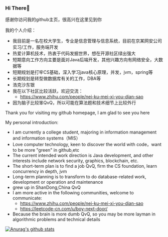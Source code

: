 ### Hi There👋

感谢你访问我的github主页，很高兴在这里见到你

我的个人介绍：

* 我目前是一名在校大学生，专业是信息管理与信息系统，目前在京某网安公司实习/工作，服务端开发
* 热爱计算机技术，热衷于代码发掘世界，想在开源社区绿出强大
* 短期意向工作方向主要是面对Java后端开发，其他兴趣方向有网络安全，大数据等
* 短期规划是打牢CS基础，深入学习java核心原理，并发，jvm，spring等
* 长期规划是转型做数据库有关的工作，DBA等
* 浩克沙东银
* 我在以下社区比较活跃，欢迎交流：
  * https://www.zhihu.com/people/nei-ku-mei-xi-you-dian-sao
* 因为脑子比较笨QvQ，所以可能在算法题和技术细节上比较外行



Thank you for visiting my github homepage, I am glad to see you here

My personal introduction:

* I am currently a college student, majoring in information management and information systems（MIS）
* Love computer technology, keen to discover the world with code，want to be more "green" in github,etc
* The current intended work direction is Java development, and other interests include network security, graphics, blockchain, etc.
* The short-term plan is to find a job QvQ, firm the CS foundation, learn concurrency in depth, jvm
* Long-term planning is to transform to do database-related work, development or operation and maintenance
* grew up in ShanDong,China QvQ
* I am more active in the following communities, welcome to communicate:
  * https://www.zhihu.com/people/nei-ku-mei-xi-you-dian-sao
  * https://leetcode-cn.com/u/boy-next-door/
* Because the brain is more dumb QvQ, so you may be more layman in algorithmic problems and technical details

[![Anurag's github stats](https://github-readme-stats.vercel.app/api?username=iznilul&theme=merko)](https://github.com/anuraghazra/github-readme-stats)



<!--
**iznilul/iznilul** is a ✨ _special_ ✨ repository because its `README.md` (this file) appears on your GitHub profile.

Here are some ideas to get you started:

- 🔭 I’m currently working on ...
- 🌱 I’m currently learning ...
- 👯 I’m looking to collaborate on ...
- 🤔 I’m looking for help with ...
- 💬 Ask me about ...
- 📫 How to reach me: ...
- 😄 Pronouns: ...
- ⚡ Fun fact: ...
-->
